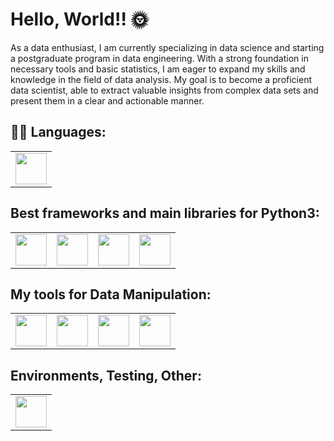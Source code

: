 </head>
<body>
  <h1>Hello, World!! 🌞</h1>
  <p>As a data enthusiast, I am currently specializing in data science and starting a postgraduate program in data engineering. With a strong foundation in necessary tools and basic statistics, I am eager to expand my skills and knowledge in the field of data analysis. My goal is to become a proficient data scientist, able to extract valuable insights from complex data sets and present them in a clear and actionable manner.</p>

    
<h2>👨‍💻 Languages:</h2>
<table>
  <tr>
    <td><a href="https://www.python.org/"><img width='50' height='50' src="https://cdn.jsdelivr.net/gh/devicons/devicon@latest/icons/python/python-original-wordmark.svg"></a></td>
  </tr>
</table>

<h2>Best frameworks and main libraries for Python3:</h2>

<table>
  <tr>
    <td><a href="https://numpy.org/"><img width='50' height='50' src="https://cdn.jsdelivr.net/gh/devicons/devicon@latest/icons/numpy/numpy-original-wordmark.svg"></a></td>
    <td><a href="https://pandas.pydata.org/"><img width='50' height='50' src="https://cdn.jsdelivr.net/gh/devicons/devicon@latest/icons/pandas/pandas-original-wordmark.svg"></a></td>
    <td><a href="https://scikit-learn.org/"><img width='50' height='50' src="https://cdn.jsdelivr.net/gh/devicons/devicon@latest/icons/scikitlearn/scikitlearn-original.svg"></a></td>
    <td><a href="https://matplotlib.org/"><img width='50' height='50' src="https://cdn.jsdelivr.net/gh/devicons/devicon@latest/icons/matplotlib/matplotlib-original-wordmark.svg"></a></td>
  </tr>
</table>

<h2>My tools for Data Manipulation:</h2>

<table>
  <tr>
    <td><a href="https://jupyter.org/"><img width='50' height='50' src="https://cdn.jsdelivr.net/gh/devicons/devicon@latest/icons/jupyter/jupyter-original-wordmark.svg"></a></td>
    <td><a href="https://www.mysql.com/"><img width='50' height='50' src="https://cdn.jsdelivr.net/gh/devicons/devicon@latest/icons/mysql/mysql-original-wordmark.svg"></a></td>
    <td><a href="https://www.postgresql.org/"><img width='50' height='50' src="https://cdn.jsdelivr.net/gh/devicons/devicon@latest/icons/postgresql/postgresql-original-wordmark.svg"></a></td>
    <td><a href="https://nodejs.org/"><img width='50' height='50' src="https://cdn.jsdelivr.net/gh/devicons/devicon@latest/icons/nodejs/nodejs-original-wordmark.svg"></a></td>
  </tr>
</table>

<h2>Environments, Testing, Other:</h2>

<table>
  <tr>
    <td><a href="https://www.virtualbox.org/"><img width='50' height='50' src="https://banner2.cleanpng.com/20180527/gsi/kisspng-computer-icons-virtualbox-clip-art-5b0a37f69af7a8.8870443015273963426348.jpg"></a></td>
  </tr>
</table>
